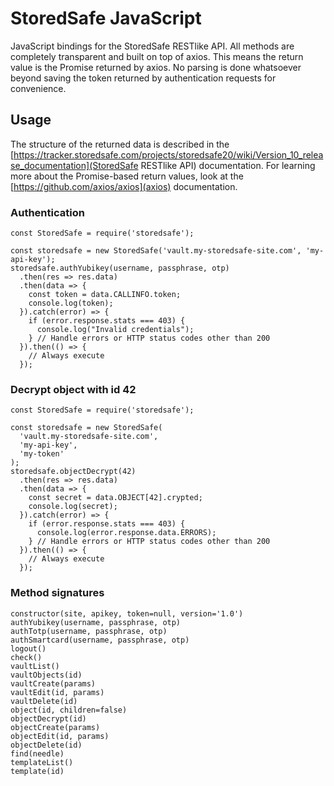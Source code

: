 # StoredSafe JavaScript
JavaScript bindings for the StoredSafe RESTlike API. All methods are completely transparent and built on top of axios. This means the return value is the Promise returned by axios. No parsing is done whatsoever beyond saving the token returned by authentication requests for convenience.

## Usage
The structure of the returned data is described in the [https://tracker.storedsafe.com/projects/storedsafe20/wiki/Version_10_release_documentation](StoredSafe RESTlike API) documentation.
For learning more about the Promise-based return values, look at the [https://github.com/axios/axios](axios) documentation.

### Authentication
```
const StoredSafe = require('storedsafe');

const storedsafe = new StoredSafe('vault.my-storedsafe-site.com', 'my-api-key');
storedsafe.authYubikey(username, passphrase, otp)
  .then(res => res.data)
  .then(data => {
    const token = data.CALLINFO.token;
    console.log(token);
  }).catch(error) => {
    if (error.response.stats === 403) {
      console.log("Invalid credentials");
    } // Handle errors or HTTP status codes other than 200
  }).then(() => {
    // Always execute
  });
```

### Decrypt object with id 42
```
const StoredSafe = require('storedsafe');

const storedsafe = new StoredSafe(
  'vault.my-storedsafe-site.com',
  'my-api-key',
  'my-token'
);
storedsafe.objectDecrypt(42)
  .then(res => res.data)
  .then(data => {
    const secret = data.OBJECT[42].crypted;
    console.log(secret);
  }).catch(error) => {
    if (error.response.stats === 403) {
      console.log(error.response.data.ERRORS);
    } // Handle errors or HTTP status codes other than 200
  }).then(() => {
    // Always execute
  });
```

### Method signatures
```
constructor(site, apikey, token=null, version='1.0')
authYubikey(username, passphrase, otp)
authTotp(username, passphrase, otp)
authSmartcard(username, passphrase, otp)
logout()
check()
vaultList()
vaultObjects(id)
vaultCreate(params)
vaultEdit(id, params)
vaultDelete(id)
object(id, children=false)
objectDecrypt(id)
objectCreate(params)
objectEdit(id, params)
objectDelete(id)
find(needle)
templateList()
template(id)
```
